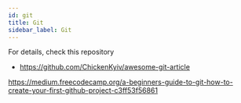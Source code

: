 ```yaml
---
id: git
title: Git
sidebar_label: Git
---
```


For details, check this repository
- https://github.com/ChickenKyiv/awesome-git-article


https://medium.freecodecamp.org/a-beginners-guide-to-git-how-to-create-your-first-github-project-c3ff53f56861
